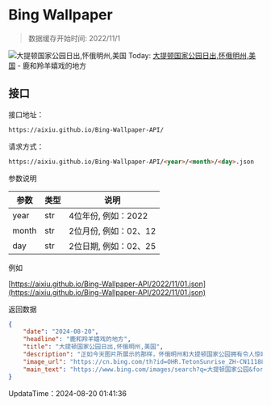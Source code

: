 # Bing Wallpaper

> 数据缓存开始时间: 2022/11/1

![大提顿国家公园日出,怀俄明州,美国](https://cn.bing.com/th?id=OHR.TetonSunrise_ZH-CN1118823848_1920x1080.webp)
Today: [大提顿国家公园日出,怀俄明州,美国](https://cn.bing.com/th?id=OHR.TetonSunrise_ZH-CN1118823848_1920x1080.webp) - 鹿和羚羊嬉戏的地方

## 接口

接口地址：

```html
https://aixiu.github.io/Bing-Wallpaper-API/
```

请求方式：

```html
https://aixiu.github.io/Bing-Wallpaper-API/<year>/<month>/<day>.json
```

参数说明

| 参数 | 类型 | 说明 |
| - | - | - |
| year | str | 4位年份, 例如：2022 |
| month | str | 2位月份, 例如：02、12 |
| day | str | 2位日期, 例如：02、25 |

例如

[https://aixiu.github.io/Bing-Wallpaper-API/2022/11/01.json](https://aixiu.github.io/Bing-Wallpaper-API/2022/11/01.json)

返回数据

```json
{
    "date": "2024-08-20",
    "headline": "鹿和羚羊嬉戏的地方",
    "title": "大提顿国家公园日出,怀俄明州,美国",
    "description": "正如今天图片所展示的那样，怀俄明州和大提顿国家公园拥有令人惊叹的美景，这就是为什么它可以吸引人们不断地回到这里。早些年间，法国猎人将这里取名为“三个乳头”，1929年，小约翰·戴维森·洛克菲勒等生态环保人士创建了大提顿国家公园。公园里有灰熊、狼、野牛、驼鹿和白头海雕等动物，是一个几乎未受破坏的动植物生态系统。",
    "image_url": "https://cn.bing.com/th?id=OHR.TetonSunrise_ZH-CN1118823848_1920x1080.webp",
    "main_text": "https://www.bing.com/images/search?q=大提顿国家公园&form=hpbap1"
}
```

UpdataTime：2024-08-20 01:41:36
